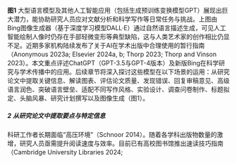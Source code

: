**图1** 大型语言模型及其他人工智能应用（包括生成预训练变换模型GPT）展现出巨大潜力，能协助研究人员应对文献分析和科学写作等日常任务与挑战。上图由Bing图像生成器（基于深度学习模型DALL·E）通过自然语言描述生成，可见人工智能绘制人像时仍存在手部轻微变形等典型缺陷，这与人类艺术家的创作相比仍显不足。近期多家机构陆续发布了关于AI在学术出版中合理使用的暂行指南（Anonymous 2023a; Elsevier 2024a, b; Thorp 2023; Thorp and Vinson 2023）。本文重点评述ChatGPT（GPT-3.5与GPT-4版本）及新版Bing在科学研究与学术传播中的应用。后续章节将深入探讨这些模型在以下场景的运用：从研究论文中提取关键信息、解读图表、评估论文质量、发现错误、回复审稿意见、高级语言润色、突破语言壁垒、适配不同写作风格、实验设计、调查问卷制作、标题拟定、头脑风暴、研究计划撰写以及图像生成（图1）。

##### 2 从研究论文中提取要点与特定信息
科研工作者长期面临“高压环境”（Schnoor 2014）。随着各学科出版物数量的激增，研究人员亟需提升阅读速度与效率。目前已有高校图书馆推出速读技巧指南（Cambridge University Libraries 2024;